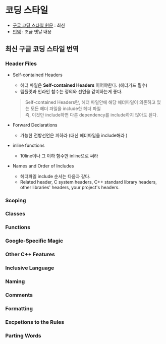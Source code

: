 # 코딩 스타일

- [구글 코딩 스타일 원문][1] : 최신
- [번역][2] : 조금 옛날 내용

## 최신 구글 코딩 스타일 번역

### Header Files

- Self-contained Headers
  - 헤더 파일은 **Self-contained Headers** 이어야한다. (헤더가드 필수)  
  - 템플릿과 인라인 함수는 정의와 선언을 같이하는게 좋다.
  > Self-contained Headers란, 헤더 파일안에 해당 해더파일이 의존하고 있는 모든 헤더 파일을 include한 헤더 파일  
  > 즉, 이것만 include하면 다른 dependency를 include하지 않아도 된다.

- Forward Declarations
  - 가능한 전방선언은 피하라 (대신 헤더파일을 include해라 )

- inline functions
  - 10line이나 그 이하 함수만 inline으로 써라
  
- Names and Order of Includes
  - 헤더파일 include 순서는 다음과 같다.
  - Related header, C system headers, C++ standard library headers, other libraries' headers, your project's headers.

### Scoping

### Classes

### Functions

### Google-Specific Magic

### Other C++ Features

### Inclusive Language

### Naming

### Comments

### Formatting

### Excpetions to the Rules

### Parting Words

[1]: https://google.github.io/styleguide/cppguide.html
[2]: http://jongwook.kim/google-styleguide/trunk/cppguide.xml

